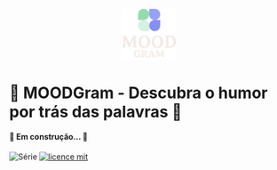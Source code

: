 <p align="center">
<img src=".github/logotype.png" alt="LOGO" width="100"/>
</p>

# 🍃 MOODGram - Descubra o humor por trás das palavras 🍃

#### 🚧 Em construção...  🚧

![Série](https://img.shields.io/badge/Trafega-Projeto%20Integrador-yellow)
[![licence mit](https://img.shields.io/badge/licence-MIT-orange.svg)]()

